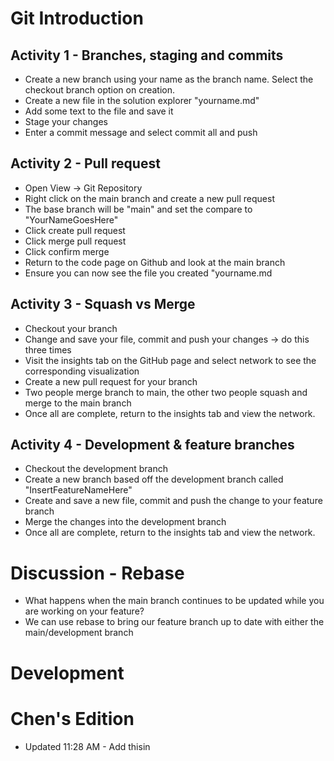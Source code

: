 # Git Introduction

## Activity 1 - Branches, staging and commits
* Create a new branch using your name as the branch name. Select the checkout branch option on creation.
* Create a new file in the solution explorer "yourname.md"
* Add some text to the file and save it
* Stage your changes
* Enter a commit message and select commit all and push

## Activity 2 - Pull request
* Open View -> Git Repository
* Right click on the main branch and create a new pull request
* The base branch will be "main" and set the compare to "YourNameGoesHere"
* Click create pull request
* Click merge pull request
* Click confirm merge
* Return to the code page on Github and look at the main branch 
* Ensure you can now see the file you created "yourname.md

## Activity 3 - Squash vs Merge
* Checkout your branch
* Change and save your file, commit and push your changes -> do this three times
* Visit the insights tab on the GitHub page and select network to see the corresponding visualization
* Create a new pull request for your branch
* Two people merge branch to main, the other two people squash and merge to the main branch
* Once all are complete, return to the insights tab and view the network.

## Activity 4 - Development & feature branches
* Checkout the development branch
* Create a new branch based off the development branch called "InsertFeatureNameHere"
* Create and save a new file, commit and push the change to your feature branch
* Merge the changes into the development branch
* Once all are complete, return to the insights tab and view the network.

# Discussion - Rebase
* What happens when the main branch continues to be updated while you are working on your feature?
* We can use rebase to bring our feature branch up to date with either the main/development branch

# Development

# Chen's Edition
* Updated 11:28 AM - Add thisin
